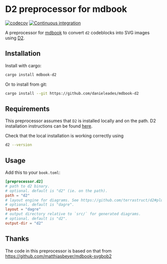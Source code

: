 # D2 preprocessor for mdbook

[![codecov](https://codecov.io/gh/danieleades/mdbook-d2/branch/main/graph/badge.svg?token=BIHcAnynaN)](https://codecov.io/gh/danieleades/mdbook-d2)
[![Continuous integration](https://github.com/danieleades/mdbook-d2/actions/workflows/CI.yml/badge.svg)](https://github.com/danieleades/mdbook-d2/actions/workflows/CI.yml)

A preprocessor for [mdbook](https://github.com/rust-lang/mdBook) to convert
`d2` codeblocks into SVG images using
[D2](https://github.com/terrastruct/d2).

## Installation

Install with cargo:

```sh
cargo install mdbook-d2
```

Or to install from git:

```sh
cargo install --git https://github.com/danieleades/mdbook-d2
```

## Requirements

This preprocessor assumes that `D2` is installed locally and on the path. D2 installation instructions can be found [here](https://github.com/terrastruct/d2#install).

Check that the local installation is working correctly using

```sh
d2 --version
```

## Usage

Add this to your `book.toml`:

```toml
[preprocessor.d2]
# path to d2 binary.
# optional. default is "d2" (ie. on the path).
path = "d2"
# layout engine for diagrams. See https://github.com/terrastruct/d2#plugins.
# optional. default is "dagre".
layout = "dagre"
# output directory relative to `src/` for generated diagrams.
# optional. default is "d2".
output-dir = "d2"
```

## Thanks

The code in this preprocessor is based on that from <https://github.com/matthiasbeyer/mdbook-svgbob2>
